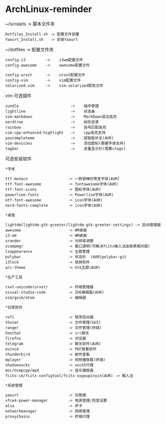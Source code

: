 # ArchLinux-reminder

 ~/scraipts -> 脚本文件夹 

    Dotfiles_Install.sh -> 配置文件部署
	Yaourt_Install.sh   -> 安装Yaourt
 
 ~/dotfiles -> 配置文件夹 

   	config-i3         ->    i3wm配置文件  
	config-awesome    ->    awesome配置文件

	config-urxvt      ->    urxvt配置文件
	config-vim        ->    vim配置文件  
	solarized.vim     ->    vim-solarized配色文件  
 	
vim 可选插件 

	vundle           			 ->    插件管理
    lightline        			 ->    状态条  
    vim-markdown    			 ->    MarkDown语法高亮  
	nerdtree         			 ->    树形目录
	rainbow           		     ->    括号匹配高亮
	vim-cpp-enhanced-highlight   ->    cpp高亮支持
	youcompleteme     			 ->    超智能补全(AUR)
	vim-devicons     			 ->    添加图标(需要字体支持)
	tagbar            			 ->    变量显示栏(需要ctags)

可选安装软件 

	*字体
	
	ttf-monaco 					-> 一款很棒的等宽字体(AUR)
	ttf-font-awesome 			-> fontawesome字体(AUR)
	ttf-font-icons				-> 图标字体(AUR)
	powerline-fonts 			-> Powerline字体(AUR)
	otf-font-awesome 			-> icon字体(AUR)
	nerd-fonts-complete 		-> icon字体(AUR)
	
	*桌面
	
	lightdm(lightdm-gtk-greeter/lightdm-gtk-greeter-settings) -> 启动管理器
	awesome 					-> WM桌面
	i3-wm 						-> WM桌面
	xrander 					-> 分辨率调整
	xcompmgr 					-> 窗口透明(可解决fcitx输入法皮肤黑框问题)
    lxappearance 				-> 主题管理
	polybar 					-> 状态栏	(AUR)polybar-git    
	i3lock 						-> 锁屏软件
	arc-theme 					-> Gtk主题(AUR)
	
	*生产工具
	
	rxvt-unicode(urxvt) 		-> 终端管理器
	visual-studio-code 			-> IDE编辑器(AUR)
	vim/gvim/atom 				-> 编辑器
	
	*日常软件
	
	rofi 						-> 程序启动器  
	thunar 						-> 文件管理(GUI)
	ranger 						-> 文件管理(终端)
	hexchat 					-> irc聊天
	firefox 					-> 浏览器
	telegram 					-> 聊天软件(AUR)
	evince 						-> PDF查看软件
	thunderbird				    -> 邮件查看
	mplayer						-> 视频播放器(终端)
	shadowsocks 				-> sock5代理
	moc/ncmpcpp/mpd				-> 音乐播放器 
	fcitx-im/fcitx-configtool/fcitx-sogoupinyin(AUR) -> 输入法

	*系统管理

	yaourt 						-> 包管理
    xfce4-power-manager 		-> 电源管理/亮度设置
	alsa 						-> 声卡
	networkmanager 				-> 网络管理
	proxychains 				-> 终端代理
